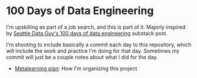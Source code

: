 # 100 Days of Data Engineering

I'm upskilling as part of a job search, and this is part of it. Majorly inspired by [Seattle Data Guy's 100 days of data engineering](https://seattledataguy.substack.com/p/growing-from-analyst-to-data-engineer) substack post.

I'm shooting to include basically a commit each day to this repository, which will include the work and practice I'm doing for that day. Sometimes my commit will just be a couple notes about what I did for the day.

- [Metalearning plan](metalearning_plan.md): How I'm organizing this project
